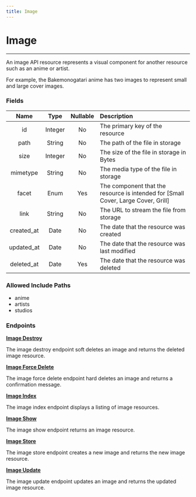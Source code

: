 ```yaml
---
title: Image
---
```


# Image

---

An image API resource represents a visual component for another resource such as an anime or artist.

For example, the Bakemonogatari anime has two images to represent small and large cover images.

### Fields

|    Name    |  Type   | Nullable | Description                                                                       |
| :--------: | :-----: | :------: | :-------------------------------------------------------------------------------- |
| id         | Integer | No       | The primary key of the resource                                                   |
| path       | String  | No       | The path of the file in storage                                                   |
| size       | Integer | No       | The size of the file in storage in Bytes                                          |
| mimetype   | String  | No       | The media type of the file in storage                                             |
| facet      | Enum    | Yes      | The component that the resource is intended for [Small Cover, Large Cover, Grill] |
| link       | String  | No       | The URL to stream the file from storage                                           |
| created_at | Date    | No       | The date that the resource was created                                            |
| updated_at | Date    | No       | The date that the resource was last modified                                      |
| deleted_at | Date    | Yes      | The date that the resource was deleted                                            |

### Allowed Include Paths

* anime
* artists
* studios

### Endpoints

**[Image Destroy](/wiki/image/destroy/)**

The image destroy endpoint soft deletes an image and returns the deleted image resource.

**[Image Force Delete](/wiki/image/forceDelete/)**

The image force delete endpoint hard deletes an image and returns a confirmation message.

**[Image Index](/wiki/image/index/)**

The image index endpoint displays a listing of image resources.

**[Image Show](/wiki/image/show/)**

The image show endpoint returns an image resource.

**[Image Store](/wiki/image/store/)**

The image store endpoint creates a new image and returns the new image resource.

**[Image Update](/wiki/image/update/)**

The image update endpoint updates an image and returns the updated image resource.